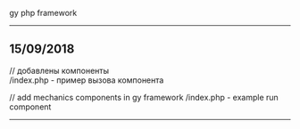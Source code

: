 gy php framework

---
15/09/2018
--- 

// добавлены компоненты    
/index.php - пример вызова компонента   

// add mechanics components in gy framework
/index.php - example run component

---